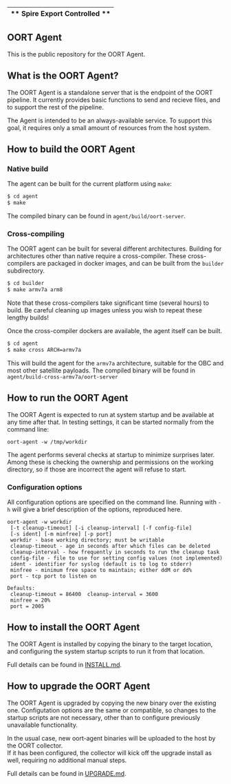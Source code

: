 ** Spire Export Controlled **  |
------------------------------ |

## OORT Agent

This is the public repository for the OORT Agent.

## What is the OORT Agent?

The OORT Agent is a standalone server that is the endpoint of the OORT pipeline.
It currently provides basic functions to send and recieve files, and to support
the rest of the pipeline.

The Agent is intended to be an always-available service.  To support this goal,
it requires only a small amount of resources from the host system.

## How to build the OORT Agent

### Native build

The agent can be built for the current platform using `make`:

``` bash
$ cd agent
$ make
```

The compiled binary can be found in `agent/build/oort-server`.

### Cross-compiling

The OORT agent can be built for several different architectures.  Building for
architectures other than native require a cross-compiler.  These cross-compilers
are packaged in docker images, and can be built from the `builder` subdirectory.

``` bash
$ cd builder
$ make armv7a arm8
```

Note that these cross-compilers take significant time (several hours) to build.  Be careful
cleaning up images unless you wish to repeat these lengthy builds!

Once the cross-compiler dockers are available, the agent itself can be built.

``` bash
$ cd agent
$ make cross ARCH=armv7a
```

This will build the agent for the `armv7a` architecture, suitable for the OBC and most
other satellite payloads.  The compiled binary will be found in `agent/build-cross-armv7a/oort-server`

## How to run the OORT Agent

The OORT Agent is expected to run at system startup and be available at any time after that.
In testing settings, it can be started normally from the command line:  

`oort-agent -w /tmp/workdir`

The agent performs several checks at startup to minimize surprises later.  Among these
is checking the ownership and permissions on the working directory, so if those are 
incorrect the agent will refuse to start.

### Configuration options

All configuration options are specified on the command line.  Running with `-h` will
give a brief description of the options, reproduced here.

```
oort-agent -w workdir
 [-t cleanup-timeout] [-i cleanup-interval] [-f config-file]
 [-s ident] [-m minfree] [-p port]
 workdir - base working directory; must be writable
 cleanup-timeout - age in seconds after which files can be deleted
 cleanup-interval - how frequently in seconds to run the cleanup task
 config-file - file to use for setting config values (not implemented)
 ident - identifier for syslog (default is to log to stderr)
 minfree - minimum free space to maintain; either ddM or dd%
 port - tcp port to listen on

Defaults: 
 cleanup-timeout = 86400  cleanup-interval = 3600
 minfree = 20%
 port = 2005
 ```

## How to install the OORT Agent

The OORT Agent is installed by copying the binary to the target location, and configuring
the system startup scripts to run it from that location.  

Full details can be found in [INSTALL.md](./agent/INSTALL.md).

## How to upgrade the OORT Agent

The OORT Agent is upgraded by copying the new binary over the existing one.  Configutation
options are the same or compatible, so changes to the startup scripts are not necessary,
other than to configure previously unavailable functionality.

In the usual case, new oort-agent binaries will be uploaded to the host by the OORT collector.  
If it has been configured, the collector will kick off the upgrade install as well, requiring
no additional manual steps.

Full details can be found in [UPGRADE.md](./agent/UPGRADE.md).
